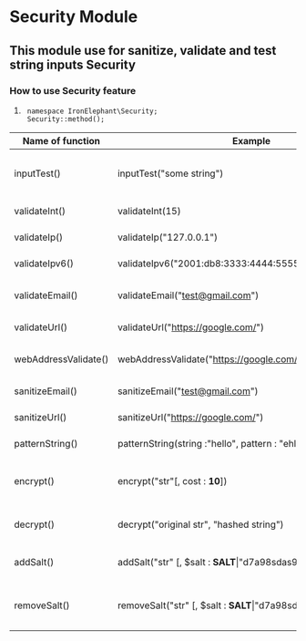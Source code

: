 # Security Module

## This module use for sanitize, validate and test string inputs **Security**

### How to use **Security** feature

1.      namespace IronElephant\Security;
        Security::method();

| Name of function     | Example                                                      | Result                                                                    |
| -------------------- | ------------------------------------------------------------ | ------------------------------------------------------------------------- |
| inputTest()          | inputTest("some string")                                     | Testing ,strim slash ,convert special character and return safe string    |
| validateInt()        | validateInt(15)                                              | Test value if it's was int number return true                             |
| validateIp()         | validateIp("127.0.0.1")                                      | Testing ip, if it's was correct ip return true                            |
| validateIpv6()       | validateIpv6("2001:db8:3333:4444:5555:6666:7777:8888")       | Testing ipv6, if it's was correct ipv6 return true                        |
| validateEmail()      | validateEmail("test@gmail.com")                              | Testing email, if it's correct email return true                          |
| validateUrl()        | validateUrl("https://google.com/")                           | Testing url, if it's was correct url return true                          |
| webAddressValidate() | webAddressValidate("https://google.com/")                    | Testing web address, if it's was correct return true                      |
| sanitizeEmail()      | sanitizeEmail("test@gmail.com")                              | Sanitize email and return safe email                                      |
| sanitizeUrl()        | sanitizeUrl("https://google.com/")                           | Sanitize URL and return safe URL                                          |
| patternString()      | patternString(string :"hello", pattern : "ehl")              | return false becuase "o" char not in pattern                              |
| encrypt()            | encrypt("str"[, cost : **10**])                              | Encrypt string with default cost 10 and PASSWORD_ARGON2ID method          |
| decrypt()            | decrypt("original str", "hashed string")                     | Compare original with hased string and return result                      |
| addSalt()            | addSalt("str" [, $salt : **SALT**\|"d7a98sdas98d4as65" ])    | Add salt to your string, default is **SALT** value from your config file  |
| removeSalt()         | removeSalt("str" [, $salt : **SALT**\|"d7a98sdas98d4as65" ]) | Remove salt from your string, default is SALT value from your config file |
